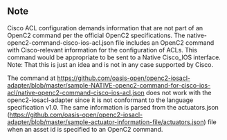 ## Note

Cisco ACL configuration demands information that are not part of an OpenC2 command per the official OpenC2 specifications. The native-openc2-command-cisco-ios-acl.json file includes an OpenC2 command with Cisco-relevant information for the configuration of ACLs. This command would be appropriate to be sent to a Native Cisco_IOS interface. Note: That this is just an idea and is not in any case supported by Cisco.

The command at https://github.com/oasis-open/openc2-iosacl-adapter/blob/master/sample-NATIVE-openc2-command-for-cisco-ios-acl/native-openc2-command-cisco-ios-acl.json does not work with the openc2-iosacl-adapter since it is not conformant to the language specification v1.0. The same information is parsed from the actuators.json (https://github.com/oasis-open/openc2-iosacl-adapter/blob/master/sample-actuator-information-file/actuators.json) file when an asset id is specified to an OpenC2 command.
